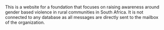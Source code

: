 This is a website for a foundation that focuses on raising awareness around gender based violence in rural communities in South Africa.
It is not connected to any database as all messages are directly sent to the mailbox of the organization.
